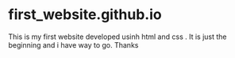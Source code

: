 # first_website.github.io
This is my first website developed usinh html and css .
It is just the beginning and i have way to go. Thanks
